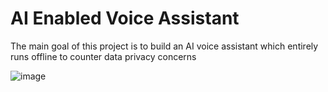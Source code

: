 # AI Enabled Voice Assistant
The main goal of this project is to build an AI voice assistant which entirely runs offline to counter data privacy concerns


![image](https://github.com/CharansinghThakur/voice_assistant/assets/40859033/5bf717dc-beb0-47c8-8280-4a638b5be986)
